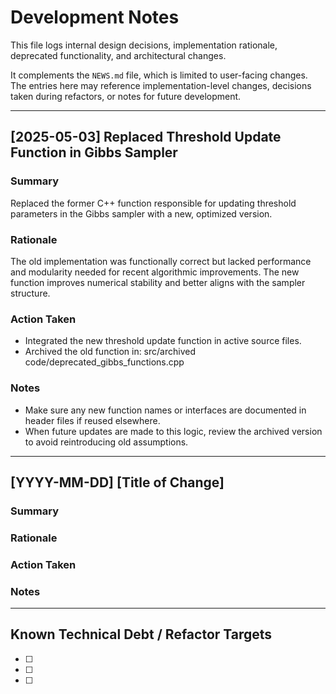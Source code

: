 # Development Notes

This file logs internal design decisions, implementation rationale, deprecated functionality, and architectural changes.

It complements the `NEWS.md` file, which is limited to user-facing changes. The entries here may reference implementation-level changes, decisions taken during refactors, or notes for future development.

---

## [2025-05-03] Replaced Threshold Update Function in Gibbs Sampler

### Summary
Replaced the former C++ function responsible for updating threshold parameters in the Gibbs sampler with a new, optimized version.

### Rationale
The old implementation was functionally correct but lacked performance and modularity needed for recent algorithmic improvements. The new function improves numerical stability and better aligns with the sampler structure.

### Action Taken
- Integrated the new threshold update function in active source files.
- Archived the old function in: src/archived code/deprecated_gibbs_functions.cpp




### Notes
- Make sure any new function names or interfaces are documented in header files if reused elsewhere.
- When future updates are made to this logic, review the archived version to avoid reintroducing old assumptions.

---

## [YYYY-MM-DD] [Title of Change]
<!-- TEMPLATE FOR FUTURE ENTRIES -->

### Summary
<!-- One-sentence summary of the internal change -->

### Rationale
<!-- Why was the change made? Performance? Correctness? Maintainability? -->

### Action Taken
<!-- Describe the actual change: renamed files, swapped algorithms, archived code, etc. -->

### Notes
<!-- Optional: mention implications, caveats, things to revisit, or links to discussions/issues -->
<!-- You can also list TODOs, known limitations, or future improvements here -->

---

## Known Technical Debt / Refactor Targets
<!-- Optional section you can update over time -->

- [ ] 
- [ ] 
- [ ] 

